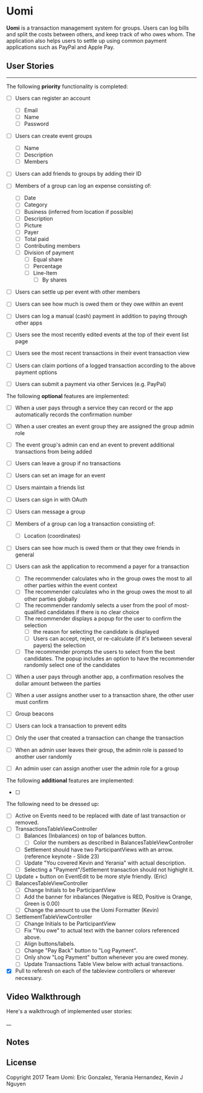 # Uomi

**Uomi** is a transaction management system for groups. 
Users can log bills and split the costs between others, 
and keep track of who owes whom. The application also 
helps users to settle up using common payment 
applications such as PayPal and Apple Pay.

## User Stories
--------------------

The following **priority** functionality is completed:

- [ ] Users can register an account
  - [ ] Email
  - [ ] Name
  - [ ] Password
- [ ] Users can create event groups
  - [ ] Name
  - [ ] Description
  - [ ] Members
- [ ] Users can add friends to groups by adding their ID
- [ ] Members of a group can log an expense consisting of:
  - [ ] Date
  - [ ] Category
  - [ ] Business (inferred from location if possible)
  - [ ] Description
  - [ ] Picture
  - [ ] Payer
  - [ ] Total paid
  - [ ] Contributing members
  - [ ] Division of payment
    - [ ] Equal share
    - [ ] Percentage
    - [ ] Line-Item
      - [ ] By shares
- [ ] Users can settle up per event with other members
- [ ] Users can see how much is owed them or they owe within an event
- [ ] Users can log a manual (cash) payment in addition to paying through other apps
- [ ] Users see the most recently edited events at the top of their event list page
- [ ] Users see the most recent transactions in their event transaction view
- [ ] Users can claim portions of a logged transaction according to the above payment options
- [ ] Users can submit a payment via other Services (e.g. PayPal)
  

The following **optional** features are implemented:
- [ ] When a user pays through a service they can record or the app automatically records the confirmation number
- [ ] When a user creates an event group they are assigned the group admin role
- [ ] The event group's admin can end an event to prevent additional transactions from being added
- [ ] Users can leave a group if no transactions

- [ ] Users can set an image for an event
- [ ] Users maintain a friends list
- [ ] Users can sign in with OAuth
- [ ] Users can message a group
- [ ] Members of a group can log a transaction consisting of:
  - [ ] Location (coordinates)
- [ ] Users can see how much is owed them or that they owe friends in general
- [ ] Users can ask the application to recommend a payer for a transaction
  - [ ] The recommender calculates who in the group owes the most to all other parties within the event context
  - [ ] The recommender calculates who in the group owes the most to all other parties globally
  - [ ] The recommender randomly selects a user from the pool of most-qualified candidates if there is no clear choice
  - [ ] The recommender displays a popup for the user to confirm the selection
    - [ ] the reason for selecting the candidate is displayed
    - [ ] Users can accept, reject, or re-calculate (if it's between several payers) the selection
  - [ ] The recommender prompts the users to select from the best candidates. The popup includes an option to have the recommender randomly select one of the candidates
- [ ] When a user pays through another app, a confirmation resolves the dollar amount between the parties
- [ ] When a user assigns another user to a transaction share, the other user must confirm
- [ ] Group beacons
- [ ] Users can lock a transaction to prevent edits
- [ ] Only the user that created a transaction can change the transaction
- [ ] When an admin user leaves their group, the admin role is passed to another user randomly
- [ ] An admin user can assign another user the admin role for a group

The following **additional** features are implemented:

- [ ] 


The following need to be dressed up:
- [ ] Active on Events need to be replaced with date of last transaction or removed.
- [ ] TransactionsTableViewController
  - [ ] Balances (Inbalances) on top of balances button.
    -[ ] Color the numbers as described in BalancesTableViewController
  - [ ] Settlement should have two ParticipantViews with an arrow. (reference keynote - Slide 23)
  - [ ] Update "You covered Kevin and Yerania" with actual description.
  - [ ] Selecting a "Payment"/Settlement transaction should not highight it.
- [ ] Update + button on EventEdit to be more style friendly. (Eric)
- [ ] BalancesTableViewController
  - [ ] Change Initials to be ParticipantView
  - [ ] Add the banner for inbalances (Negative is RED, Positive is Orange, Green is 0.00)
  - [ ] Change the amount to use the Uomi Formatter (Kevin)
- [ ] SettlementTableViewController
  - [ ] Change Initials to be ParticipantView
  - [ ] Fix "You owe" to actual text with the banner colors referenced above.
  - [ ] Align buttons/labels.
  - [ ] Change "Pay Back" button to "Log Payment".
  - [ ] Only show "Log Payment" button whenever you are owed money.
  - [ ] Update Transactions Table View below with actual transactions.
- [x] Pull to referesh on each of the tableview controllers or wherever necessary.

## Video Walkthrough

Here's a walkthrough of implemented user stories:

__

## Notes


## License

Copyright 2017 Team Uomi: Eric Gonzalez, Yerania Hernandez, Kevin J Nguyen


